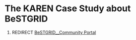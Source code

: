 # The KAREN Case Study about BeSTGRID

1. REDIRECT [BeSTGRID__Community Portal](https://reannz.atlassian.net/wiki/pages/createpage.action?spaceKey=BeSTGRID&title=BeSTGRID__Community%20Portal&linkCreation=true&fromPageId=3818228659)
